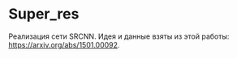 # Super_res

Реализация сети SRCNN.
Идея и данные взяты из этой работы: https://arxiv.org/abs/1501.00092.
